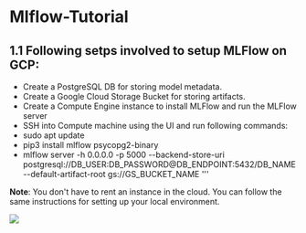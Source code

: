 # Mlflow-Tutorial
## 1.1 Following setps involved to setup MLFlow on GCP:
* Create a PostgreSQL DB for storing model metadata.
* Create a Google Cloud Storage Bucket for storing artifacts.
* Create a Compute Engine instance to install MLFlow and run the MLFlow server
* SSH into Compute machine using the UI and run following commands:
* sudo apt update
* pip3 install mlflow psycopg2-binary
* mlflow server -h 0.0.0.0 -p 5000 --backend-store-uri postgresql://DB_USER:DB_PASSWORD@DB_ENDPOINT:5432/DB_NAME --default-artifact-root gs://GS_BUCKET_NAME '''

**Note**: You don't have to rent an instance in the cloud. You can follow the same instructions 
for setting up your local environment. 

<a href="https://youtu.be/MWfKAgEHsHo">
  <img src="images/thumbnail-1-02.jpg">
</a>
